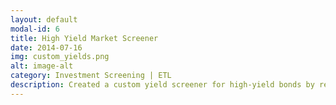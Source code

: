 ```yaml
---
layout: default
modal-id: 6
title: High Yield Market Screener
date: 2014-07-16
img: custom_yields.png
alt: image-alt
category: Investment Screening | ETL
description: Created a custom yield screener for high-yield bonds by recalculating target yields based on custom exit dates. This was used by an investment group for idea generation by understanding the total return to refinancing vs. YTM or YTW shown in the static index. This gives an advantage in the market when screening for new ideas.
---
```

